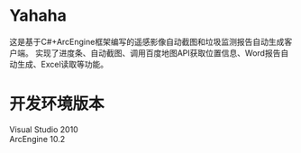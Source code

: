 # Yahaha
这是基于C#+ArcEngine框架编写的遥感影像自动截图和垃圾监测报告自动生成客户端。
实现了进度条、自动截图、调用百度地图API获取位置信息、Word报告自动生成、Excel读取等功能。

# 开发环境版本
Visual Studio 2010  
ArcEngine 10.2
